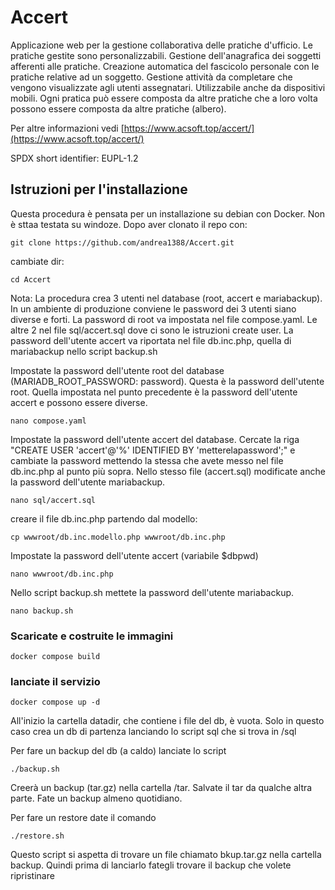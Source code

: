 # Accert
Applicazione web per la gestione collaborativa delle pratiche d'ufficio.
Le pratiche gestite sono personalizzabili. Gestione dell'anagrafica dei
soggetti afferenti alle pratiche. Creazione automatica del fascicolo
personale con le pratiche relative ad un soggetto. Gestione attività da
completare che vengono visualizzate agli utenti assegnatari. Utilizzabile
anche da dispositivi mobili. Ogni pratica può essere composta da altre
pratiche che a loro volta possono essere composta da altre pratiche
(albero). 

Per altre informazioni vedi [https://www.acsoft.top/accert/](https://www.acsoft.top/accert/)

SPDX short identifier: EUPL-1.2

## Istruzioni per l'installazione
Questa procedura è pensata per un installazione su debian con Docker. Non è sttaa testata su windoze. Dopo aver clonato il repo con:
```
git clone https://github.com/andrea1388/Accert.git
```
cambiate dir:
```
cd Accert
```
Nota: La procedura crea 3 utenti nel database (root, accert e mariabackup). In un ambiente di produzione conviene le password dei 3 utenti siano diverse e forti. La password di root va impostata nel file compose.yaml. Le altre 2 nel file sql/accert.sql dove ci sono le istruzioni create user. La password dell'utente accert va riportata nel file db.inc.php, quella di mariabackup nello script backup.sh

Impostate la password dell'utente root del database (MARIADB_ROOT_PASSWORD: password). Questa è la password dell'utente root. Quella impostata nel punto precedente è la password dell'utente accert e possono essere diverse.
```
nano compose.yaml
```
Impostate la password dell'utente accert del database. Cercate la riga "CREATE USER 'accert'@'%' IDENTIFIED BY 'metterelapassword';" e cambiate la password mettendo la stessa che avete messo nel file db.inc.php al punto più sopra. Nello stesso file (accert.sql) modificate anche la password dell'utente mariabackup.
```
nano sql/accert.sql
```

creare il file db.inc.php partendo dal modello:
```
cp wwwroot/db.inc.modello.php wwwroot/db.inc.php 
```
Impostate la password dell'utente accert (variabile $dbpwd)
```
nano wwwroot/db.inc.php
```
Nello script backup.sh mettete la password dell'utente mariabackup.
```
nano backup.sh
```

### Scaricate e costruite le immagini
```
docker compose build
```
### lanciate il servizio
```
docker compose up -d
```
All'inizio la cartella datadir, che contiene i file del db, è vuota. Solo in questo caso crea un db di partenza lanciando lo script sql che si trova in /sql

Per fare un backup del db (a caldo) lanciate lo script
```
./backup.sh
```
Creerà un backup (tar.gz) nella cartella /tar. Salvate il tar da qualche altra parte. Fate un backup almeno quotidiano.

Per fare un restore date il comando
```
./restore.sh
```

Questo script si aspetta di trovare un file chiamato bkup.tar.gz nella cartella backup. Quindi prima di lanciarlo fategli trovare il backup che volete ripristinare
